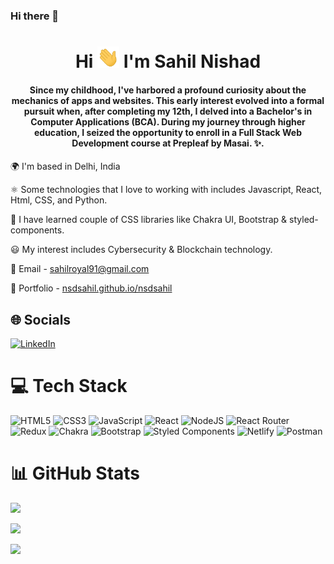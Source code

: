 

### Hi there 👋
<h1 align="center">Hi <img src="https://raw.githubusercontent.com/ABSphreak/ABSphreak/master/gifs/Hi.gif" width="35"> I'm Sahil Nishad</h1>
<h4 align="center">Since my childhood, I've harbored a profound curiosity about the mechanics of apps and websites. This early interest evolved into a formal pursuit when, after completing my 12th, I delved into a Bachelor's in Computer Applications (BCA). During my journey through higher education, I seized the opportunity to enroll in a Full Stack Web Development course at Prepleaf by Masai. ✨.</h4>

🌍 I'm based in Delhi, India

⚛️ Some technologies that I love to working with includes  Javascript, React, Html, CSS, and Python.

🚀 I have learned couple of CSS libraries like Chakra UI, Bootstrap & styled-components.

😃 My interest includes Cybersecurity & Blockchain technology.

📧 Email - sahilroyal91@gmail.com

💼 Portfolio - [nsdsahil.github.io/nsdsahil](https://nsdsahil.github.io/nsdsahil-portfolio)

## 🌐 Socials
[![LinkedIn](https://img.shields.io/badge/LinkedIn-%230077B5.svg?logo=linkedin&logoColor=white)](https://www.linkedin.com/in/sahil-nishad-2b1a4b267/)

# 💻 Tech Stack
![HTML5](https://img.shields.io/badge/html5-%23E34F26.svg?style=for-the-badge&logo=html5&logoColor=white) 
![CSS3](https://img.shields.io/badge/css3-%231572B6.svg?style=for-the-badge&logo=css3&logoColor=white) 
![JavaScript](https://img.shields.io/badge/javascript-%23323330.svg?style=for-the-badge&logo=javascript&logoColor=%23F7DF1E) 
![React](https://img.shields.io/badge/react-%2320232a.svg?style=for-the-badge&logo=react&logoColor=%2361DAFB) 
![NodeJS](https://img.shields.io/badge/node.js-6DA55F?style=for-the-badge&logo=node.js&logoColor=white) 
![React Router](https://img.shields.io/badge/React_Router-CA4245?style=for-the-badge&logo=react-router&logoColor=white) 
![Redux](https://img.shields.io/badge/redux-%23593d88.svg?style=for-the-badge&logo=redux&logoColor=white) 
![Chakra](https://img.shields.io/badge/chakra-%234ED1C5.svg?style=for-the-badge&logo=chakraui&logoColor=white) 
![Bootstrap](https://img.shields.io/badge/bootstrap-%23563D7C.svg?style=for-the-badge&logo=bootstrap&logoColor=white) 
![Styled Components](https://img.shields.io/badge/styled--components-DB7093?style=for-the-badge&logo=styled-components&logoColor=white) 
![Netlify](https://img.shields.io/badge/netlify-%23000000.svg?style=for-the-badge&logo=netlify&logoColor=#00C7B7) 
![Postman](https://img.shields.io/badge/Postman-FF6C37?style=for-the-badge&logo=postman&logoColor=white)

# 📊 GitHub Stats
![](https://github-readme-stats.vercel.app/api?username=nsdsahil&theme=react&hide_border=false&include_all_commits=true&count_private=false)<br/>

![](https://github-readme-streak-stats.herokuapp.com/?user=nsdsahil&theme=react&hide_border=false)<br/>

![](https://github-readme-stats.vercel.app/api/top-langs/?username=nsdsahil&theme=react&hide_border=false&include_all_commits=true&count_private=false&layout=compact)

